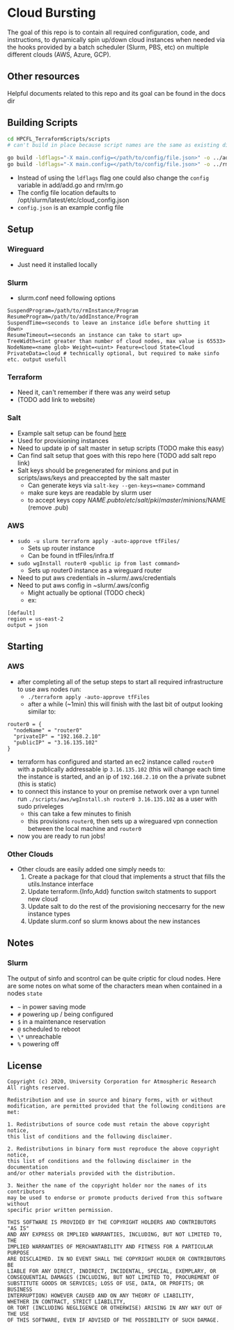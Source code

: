 # Cloud Bursting
The goal of this repo is to contain all required configuration, code, and instructions, to dynamically spin up/down cloud instances when needed via the hooks provided by a batch scheduler (Slurm, PBS, etc) on multiple different clouds (AWS, Azure, GCP).

## Other resources
Helpful documents related to this repo and its goal can be found in the docs dir

## Building Scripts
```bash
cd HPCFL_TerraformScripts/scripts
# can't build in place because script names are the same as existing dirs

go build -ldflags="-X main.config=</path/to/config/file.json>" -o ../add add/add.go
go build -ldflags="-X main.config=</path/to/config/file.json>" -o ../rm rm/rm.go
```
- Instead of using the ```ldflags``` flag one could also change the ```config``` variable in add/add.go and rm/rm.go 
- The config file location defaults to /opt/slurm/latest/etc/cloud_config.json
- ```config.json``` is an example config file

## Setup

### Wireguard
- Just need it installed locally

### Slurm
- slurm.conf need following options
```
SuspendProgram=/path/to/rmInstance/Program
ResumeProgram=/path/to/addInstance/Program
SuspendTime=<seconds to leave an instance idle before shutting it down>
ResumeTimeout=<seconds an instance can take to start up>
TreeWidth=<int greater than number of cloud nodes, max value is 65533>
NodeName=<name glob> Weight=<uint> Feature=cloud State=Cloud
PrivateData=cloud # technically optional, but required to make sinfo etc. output usefull
```

### Terraform
- Need it, can't remember if there was any weird setup
- (TODO add link to website)

### Salt
- Example salt setup can be found [here](https://github.com/NCAR/HPCFL_CloudBurstingSalt)
- Used for provisioning instances
- Need to update ip of salt master in setup scripts (TODO make this easy)
- Can find salt setup that goes with this repo here (TODO add salt repo link)
- Salt keys should be pregenerated for minions and put in scripts/aws/keys and preaccepted by the salt master
  - Can generate keys via ```salt-key --gen-keys=<name>``` command
  - make sure keys are readable by slurm user
  - to accept keys copy $NAME.pub to /etc/salt/pki/master/minions/$NAME (remove .pub)

### AWS
- ```sudo -u slurm terraform apply -auto-approve tfFiles/```
  - Sets up router instance
  - Can be found in tfFiles/infra.tf
- ```sudo wgInstall router0 <public ip from last command>```
  - Sets up router0 instance as a wireguard router
- Need to put aws credentials in ~slurm/.aws/credentials
- Need to put aws config in ~slurm/.aws/config
  - Might actually be optional (TODO check)
  - ex:
```
[default]
region = us-east-2
output = json
```

## Starting
### AWS
- after completing all of the setup steps to start all required infrastructure to use aws nodes run:
  - `./terraform apply -auto-approve tfFiles`
  - after a while (~1min) this will finish with the last bit of output looking similar to:
```
router0 = {
  "nodeName" = "router0"
  "privateIP" = "192.168.2.10"
  "publicIP" = "3.16.135.102"
}
```
  - terraform has configured and started an ec2 instance called `router0` with a publically addressable ip `3.16.135.102` (this will change each time the instance is started, and an ip of `192.168.2.10` on the a private subnet (this is static)
  - to connect this instance to your on premise network over a vpn tunnel run `./scripts/aws/wgInstall.sh router0 3.16.135.102` as a user with sudo priveleges
    - this can take a few minutes to finish
    - this provisions `router0`, then sets up a wireguared vpn connection between the local machine and `router0`   
  - now you are ready to run jobs!

### Other Clouds
- Other clouds are easily added one simply needs to:
  1. Create a package for that cloud that implements a struct that fills the utils.Instance interface
  2. Update terraform.{Info,Add} function switch statments to support new cloud
  3. Update salt to do the rest of the provisioning neccesarry for the new instance types
  4. Update slurm.conf so slurm knows about the new instances

## Notes
### Slurm
The output of sinfo and scontrol can be quite criptic for cloud nodes. Here are some notes on what some of the characters mean when contained in a nodes `state`
- `~` in power saving mode
- `#` powering up / being configured
- `$` in a maintenance reservation
- `@` scheduled to reboot
- `\*` unreachable
- `%` powering off

## License
```
Copyright (c) 2020, University Corporation for Atmospheric Research
All rights reserved.

Redistribution and use in source and binary forms, with or without 
modification, are permitted provided that the following conditions are met:

1. Redistributions of source code must retain the above copyright notice, 
this list of conditions and the following disclaimer.

2. Redistributions in binary form must reproduce the above copyright notice,
this list of conditions and the following disclaimer in the documentation
and/or other materials provided with the distribution.

3. Neither the name of the copyright holder nor the names of its contributors
may be used to endorse or promote products derived from this software without
specific prior written permission.

THIS SOFTWARE IS PROVIDED BY THE COPYRIGHT HOLDERS AND CONTRIBUTORS "AS IS" 
AND ANY EXPRESS OR IMPLIED WARRANTIES, INCLUDING, BUT NOT LIMITED TO, THE
IMPLIED WARRANTIES OF MERCHANTABILITY AND FITNESS FOR A PARTICULAR PURPOSE 
ARE DISCLAIMED. IN NO EVENT SHALL THE COPYRIGHT HOLDER OR CONTRIBUTORS BE
LIABLE FOR ANY DIRECT, INDIRECT, INCIDENTAL, SPECIAL, EXEMPLARY, OR 
CONSEQUENTIAL DAMAGES (INCLUDING, BUT NOT LIMITED TO, PROCUREMENT OF 
SUBSTITUTE GOODS OR SERVICES; LOSS OF USE, DATA, OR PROFITS; OR BUSINESS 
INTERRUPTION) HOWEVER CAUSED AND ON ANY THEORY OF LIABILITY, 
WHETHER IN CONTRACT, STRICT LIABILITY,
OR TORT (INCLUDING NEGLIGENCE OR OTHERWISE) ARISING IN ANY WAY OUT OF THE USE
OF THIS SOFTWARE, EVEN IF ADVISED OF THE POSSIBILITY OF SUCH DAMAGE.
```
